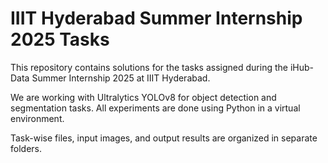 # IIIT Hyderabad Summer Internship 2025 Tasks

This repository contains solutions for the tasks assigned during the iHub-Data Summer Internship 2025 at IIIT Hyderabad.

We are working with Ultralytics YOLOv8 for object detection and segmentation tasks. All experiments are done using Python in a virtual environment.

Task-wise files, input images, and output results are organized in separate folders.
